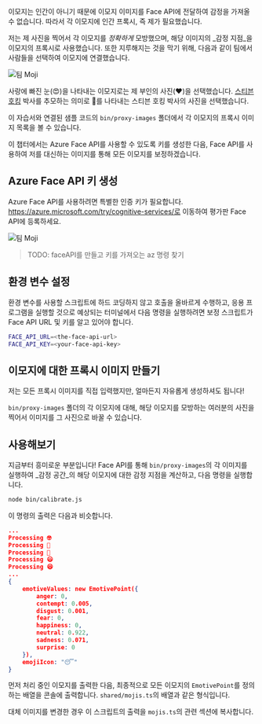 이모지는 인간이 아니기 때문에 이모지 이미지를 Face API에 전달하여 감정을 가져올 수 없습니다. 따라서 각 이모지에 인간 프록시, 즉 제가 필요했습니다.

저는 제 사진을 찍어서 각 이모지를 _정확하게_ 모방했으며, 해당 이미지의 _감정 지점_을 이모지의 프록시로 사용했습니다. 또한 지루해지는 것을 막기 위해, 다음과 같이 팀에서 사람들을 선택하여 이모지에 연결했습니다.

![팀 Moji](/media-drafts/team.jpg)

사랑에 빠진 눈(😍)을 나타내는 이모지로는 제 부인의 사진(❤️)을 선택했습니다. [스티븐 호킹](https://en.wikipedia.org/wiki/Stephen_Hawking) 박사를 추모하는 의미로 🤔를 나타내는 스티븐 호킹 박사의 사진을 선택했습니다.

이 자습서와 연결된 샘플 코드의 `bin/proxy-images` 폴더에서 각 이모지의 프록시 이미지 목록을 볼 수 있습니다.

이 챕터에서는 Azure Face API를 사용할 수 있도록 키를 생성한 다음, Face API를 사용하여 저를 대신하는 이미지를 통해 모든 이모지를 보정하겠습니다.

## <a name="generate-an-azure-face-api-key"></a>Azure Face API 키 생성

<!-- To make calls to the Azure Face API we will need a special authorization key.

We are going to create one using the `az` CLI. -->

Azure Face API를 사용하려면 특별한 인증 키가 필요합니다. https://azure.microsoft.com/try/cognitive-services/로 이동하여 평가판 Face API에 등록하세요.

![팀 Moji](/media-drafts/4.calibrating-emojis.get-face-api.png)

> TODO: faceAPI를 만들고 키를 가져오는 az 명령 찾기

<!-- > NOTE the Azure Face API doesn't return the emotion information by default, we need to switch on this behavior by setting some query parameters, like so:
> https://westeurope.api.cognitive.microsoft.com/face/v1.0/detect?returnFaceId=false&returnFaceLandmarks=false&returnFaceAttributes=emotion -->

## <a name="setup-the-environment-variables"></a>환경 변수 설정

환경 변수를 사용할 스크립트에 하드 코딩하지 않고 호출을 올바르게 수행하고, 응용 프로그램을 실행할 것으로 예상되는 터미널에서 다음 명령을 실행하려면 보정 스크립트가 Face API URL 및 키를 알고 있어야 합니다.

```bash
FACE_API_URL=<the-face-api-url>
FACE_API_KEY=<your-face-api-key>
```

<!-- > NOTE
> Don't forget to add the query param returnFaceAttributes=emotion to ensure the Face API returns emotion as well -->

## <a name="create-some-proxy-images-for-emojis"></a>이모지에 대한 프록시 이미지 만들기

저는 모든 프록시 이미지를 직접 입력했지만, 얼마든지 자유롭게 생성하셔도 됩니다!

`bin/proxy-images` 폴더의 각 이모지에 대해, 해당 이모지를 모방하는 여러분의 사진을 찍어서 이미지를 그 사진으로 바꿀 수 있습니다.

## <a name="try-it-out"></a>사용해보기

지금부터 흥미로운 부분입니다! Face API를 통해 `bin/proxy-images`의 각 이미지를 실행하여 _감정 공간_의 해당 이모지에 대한 감정 지점을 계산하고, 다음 명령을 실행합니다.

```bash
node bin/calibrate.js
```

이 명령의 출력은 다음과 비슷합니다.

```json
...
Processing 🤓
Processing 🤔
Processing 🦄
Processing 😃
Processing 😆
...
{
    emotiveValues: new EmotivePoint({
        anger: 0,
        contempt: 0.005,
        disgust: 0.001,
        fear: 0,
        happiness: 0,
        neutral: 0.922,
        sadness: 0.071,
        surprise: 0
    }),
    emojiIcon: "😴"
}
```

먼저 처리 중인 이모지를 출력한 다음, 최종적으로 모든 이모지의 `EmotivePoint`를 정의하는 배열을 콘솔에 출력합니다. `shared/mojis.ts`의 배열과 같은 형식입니다.

대체 이미지를 변경한 경우 이 스크립트의 출력을 `mojis.ts`의 관련 섹션에 복사합니다.
